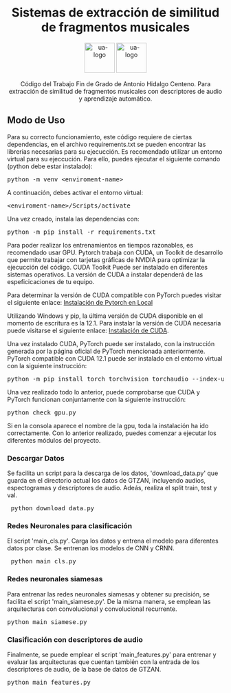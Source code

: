 <h1 align='center'>
  Sistemas de extracción de similitud de fragmentos musicales
</h1>

<p align='center'>
    <img src='https://github.com/ahidalgocenteno/TFG-Antonio-Hidalgo-Centeno/assets/155966566/3bbb3c66-2ad4-436b-aef6-9ba56d9ef738' alt='ua-logo' height='70'>
    <img src='https://github.com/ahidalgocenteno/TFG-Antonio-Hidalgo-Centeno/assets/155966566/b517512c-1421-4730-ab96-0733ac9f5e81' alt='ua-logo' height='70'>
</p>

<p align='center'>
 Código del Trabajo Fin de Grado de Antonio Hidalgo Centeno. Para extracción de similitud de fragmentos musicales con descriptores de audio y aprendizaje automático.
</p>


<h2>Modo de Uso</h2>

<p>Para su correcto funcionamiento, este código requiere de ciertas dependencias, en el archivo requirements.txt se pueden encontrar las librerias necesarias para su ejecucción. Es recomendado utilizar un entorno virtual para su ejeccución. Para ello, puedes ejecutar el siguiente comando (python debe estar instalado):</p> 

<pre>python -m venv &lt;enviroment-name&gt;</pre>

<p>A continuación, debes activar el entorno virtual:</p>

<pre>&lt;enviroment-name&gt;/Scripts/activate</pre>

<p>Una vez creado, instala las dependencias con:</p>

<pre>python -m pip install -r requirements.txt</pre>

<p>Para poder realizar los entrenamientos en tiempos razonables, es recomendado usar GPU. Pytorch trabaja con CUDA, un Toolkit de desarrollo que permite trabajar con tarjetas gráficas de NVIDIA para optimizar la ejecucción del código. CUDA Toolkit Puede ser instalado en diferentes sistemas operativos. La versión de CUDA a instalar dependerá de las espeficicaciones de tu equipo. </p>

<p>Para determinar la versión de CUDA compatible con PyTorch puedes visitar el siguiente enlace: <a href="https://pytorch.org/get-started/locally/"> Instalación de Pytorch en Local </a> </p>

<p>Utilizando Windows y pip, la última versión de CUDA disponible en el momento de escritura es la 12.1. Para instalar la versión de CUDA necesaria puede visitarse el siguiente enlace: <a href="https://developer.nvidia.com/cuda-toolkit-archive"> Instalación de CUDA</a>.  </p>

<P> Una vez instalado CUDA, PyTorch puede ser instalado, con la instrucción generada por la página oficial de PyTorch mencionada anteriormente. PyTorch compatible con CUDA 12.1 puede ser instalado en el entorno virtual con la siguiente instrucción:</p>
<pre>python -m pip install torch torchvision torchaudio --index-url https://download.pytorch.org/whl/cu121</pre>

<p>Una vez realizado todo lo anterior, puede comprobarse que CUDA y PyTorch funcionan conjuntamente con la siguiente instrucción: </p>

<pre>python check_gpu.py</pre>

<p>Si en la consola aparece el nombre de la gpu, toda la instalación ha ido correctamente. Con lo anterior realizado, puedes comenzar a ejecutar los diferentes módulos del proyecto.</p>

<h3>Descargar Datos</h3>

Se facilita un script para la descarga de los datos, 'download_data.py' que guarda en el directorio actual los datos de GTZAN, incluyendo audios, espectogramas y descriptores de audio. Adeás, realiza el split train, test y val. 

<pre> python download_data.py</pre>

<h3>Redes Neuronales para clasificación</h3>

El script 'main_cls.py'. Carga los datos y entrena el modelo para diferentes datos por clase. Se entrenan los modelos de CNN y CRNN.

<pre> python main_cls.py</pre>

<h3>Redes neuronales siamesas</h3>

Para entrenar las redes neuronales siamesas y obtener su precisión, se facilita el script 'main_siamese.py'. De la misma manera, se emplean las arquitecturas con convolucional y convolucional recurrente.

<pre>python main_siamese.py</pre>

<h3>Clasificación con descriptores de audio</h3>

Finalmente, se puede emplear el script 'main_features.py' para entrenar y evaluar las arquitecturas que cuentan también con la entrada de los descriptores de audio, de la base de datos de GTZAN.

<pre>python main_features.py</pre>
